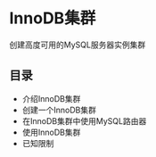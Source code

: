 #   InnoDB集群

创建高度可用的MySQL服务器实例集群

##  目录
-   介绍InnoDB集群
-   创建一个InnoDB集群
-   在InnoDB集群中使用MySQL路由器
-   使用InnoDB集群
-   已知限制


